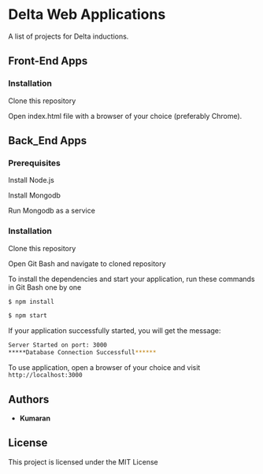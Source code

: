 # Delta Web Applications

A list of projects for Delta inductions.

## Front-End Apps

### Installation

Clone this repository

Open index.html file with a browser of your choice (preferably Chrome).

## Back_End Apps

### Prerequisites

Install Node.js

Install Mongodb

Run Mongodb as a service

### Installation

Clone this repository

Open Git Bash and navigate to cloned repository

To install the dependencies and start your application, run these commands in Git Bash one by one

```sh
$ npm install
```

```sh
$ npm start
```

If your application successfully started, you will get the message:

```sh
Server Started on port: 3000
*****Database Connection Successfull******
```

To use application, open a browser of your choice and visit `http://localhost:3000`

## Authors

* **Kumaran**

## License

This project is licensed under the MIT License

